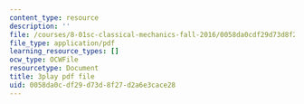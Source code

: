 ```yaml
---
content_type: resource
description: ''
file: /courses/8-01sc-classical-mechanics-fall-2016/0058da0cdf29d73d8f27d2a6e3cace28_-M8swpL-Ij8.pdf
file_type: application/pdf
learning_resource_types: []
ocw_type: OCWFile
resourcetype: Document
title: 3play pdf file
uid: 0058da0c-df29-d73d-8f27-d2a6e3cace28
---
```

